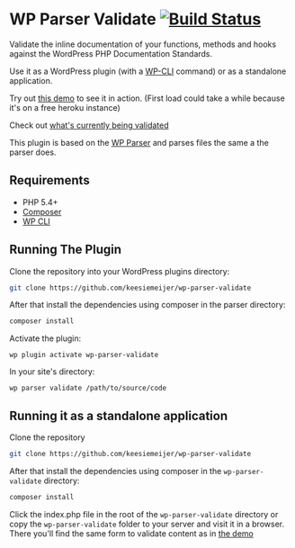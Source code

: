 # WP Parser Validate [![Build Status](https://travis-ci.org/keesiemeijer/wp-parser-validate.svg?branch=master)](http://travis-ci.org/keesiemeijer/wp-parser-validate) #

Validate the inline documentation of your functions, methods and hooks against the WordPress PHP Documentation Standards.

Use it as a WordPress plugin (with a [WP-CLI](http://wp-cli.org/) command) or as a standalone application.

Try out [this demo](https://wp-parser-validate.herokuapp.com/) to see it in action. (First load could take a while because it's on a free heroku instance)

Check out [what's currently being validated](https://github.com/keesiemeijer/wp-parser-validate/wiki/What-is-validated)

This plugin is based on the [WP Parser](https://github.com/WordPress/phpdoc-parser) and parses files the same a the parser does.

## Requirements
* PHP 5.4+
* [Composer](https://getcomposer.org/)
* [WP CLI](http://wp-cli.org/)

## Running The Plugin

Clone the repository into your WordPress plugins directory:

```bash
git clone https://github.com/keesiemeijer/wp-parser-validate 
```

After that install the dependencies using composer in the parser directory:

```bash
composer install
```

Activate the plugin:

    wp plugin activate wp-parser-validate

In your site's directory:

    wp parser validate /path/to/source/code

## Running it as a standalone application

Clone the repository
```bash
git clone https://github.com/keesiemeijer/wp-parser-validate 
```

After that install the dependencies using composer in the `wp-parser-validate` directory:
```bash
composer install
```
Click the index.php file in the root of the `wp-parser-validate` directory or copy the `wp-parser-validate` folder to your server and visit it in a browser. There you'll find the same form to validate content as in [the demo](https://wp-parser-validate.herokuapp.com/)
